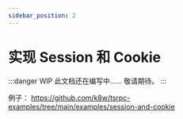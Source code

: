 ```yaml
---
sidebar_position: 2
---
```


# 实现 Session 和 Cookie

:::danger WIP
此文档还在编写中…… 敬请期待。
:::

例子：
https://github.com/k8w/tsrpc-examples/tree/main/examples/session-and-cookie